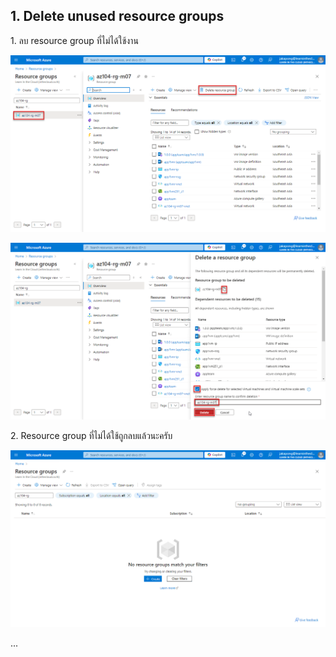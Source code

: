 ## 1. Delete unused resource groups

1\. ลบ resource group ที่ไม่ได้ใช้งาน

![alt text](../assets/screenshots/module%2007/Last/image-200.png)

![alt text](../assets/screenshots/module%2007/Last/image-201.png)

2\. Resource group ที่ไม่ได้ใช้ถูกลบแล้วนะครับ

![alt text](../assets/screenshots/module%2007/Last/image-202.png)

...